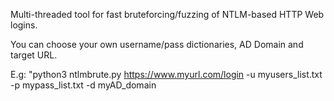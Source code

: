 Multi-threaded tool for fast bruteforcing/fuzzing of NTLM-based HTTP Web logins.

You can choose your own username/pass dictionaries, AD Domain and target URL.

E.g: "python3 ntlmbrute.py https://www.myurl.com/login -u myusers_list.txt -p mypass_list.txt -d myAD_domain
